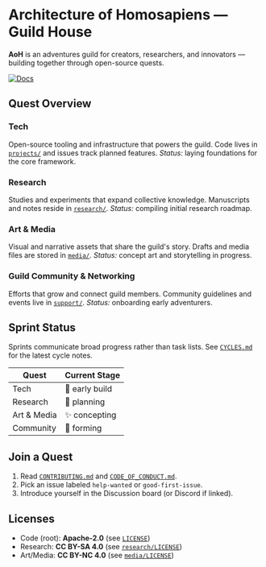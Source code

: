 # Architecture of Homosapiens — Guild House

**AoH** is an adventures guild for creators, researchers, and innovators —
building together through open-source quests.

[![Docs][docs-badge]][docs-url]

## Quest Overview

### Tech
Open-source tooling and infrastructure that powers the guild.
Code lives in [`projects/`](projects/) and issues track planned features.
_Status:_ laying foundations for the core framework.

### Research
Studies and experiments that expand collective knowledge.
Manuscripts and notes reside in [`research/`](research/).
_Status:_ compiling initial research roadmap.

### Art & Media
Visual and narrative assets that share the guild's story.
Drafts and media files are stored in [`media/`](media/).
_Status:_ concept art and storytelling in progress.

### Guild Community & Networking
Efforts that grow and connect guild members.
Community guidelines and events live in [`support/`](support/).
_Status:_ onboarding early adventurers.

## Sprint Status

Sprints communicate broad progress rather than task lists.
See [`CYCLES.md`](CYCLES.md) for the latest cycle notes.

| Quest | Current Stage |
|-------|---------------|
| Tech | 🚧 early build |
| Research | 🧭 planning |
| Art & Media | ✨ concepting |
| Community | 🌱 forming |

## Join a Quest

1. Read [`CONTRIBUTING.md`](CONTRIBUTING.md) and
   [`CODE_OF_CONDUCT.md`](CODE_OF_CONDUCT.md).
2. Pick an issue labeled `help-wanted` or `good-first-issue`.
3. Introduce yourself in the Discussion board (or Discord if linked).

## Licenses

- Code (root): **Apache-2.0** (see [`LICENSE`](LICENSE))
- Research: **CC BY-SA 4.0** (see [`research/LICENSE`](research/LICENSE))
- Art/Media: **CC BY-NC 4.0** (see [`media/LICENSE`](media/LICENSE))

[docs-badge]: https://img.shields.io/badge/docs-site-blue
[docs-url]: https://<your-username>.github.io/aoh-guild-house/

